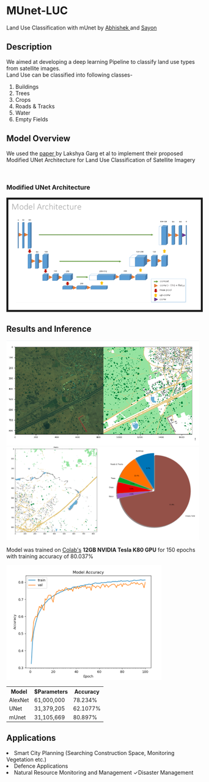 # MUnet-LUC
Land Use Classification with mUnet by <a href = "https://github.com/abhi170599">Abhishek </a> and <a href="https://github.com/sayonpalit">Sayon</a>
<h2>Description</h2>
<p>We aimed at developing a deep learning Pipeline to classify land use types from satellite images.<br>
        Land Use can be classified into following classes-<br>
        <ol>
            <li>Buildings</li>
            <li>Trees</li>
            <li>Crops</li>
            <li>Roads & Tracks</li>
            <li>Water</li>
            <li>Empty Fields</li>
        </ol>
</p>
<h2>Model Overview</h2>
<p>We used the <a href= "http://www.insticc.org/Primoris/Resources/PaperPdf.ashx?idPaper=73706">paper </a>by Lakshya Garg et al
to implement their proposed Modified UNet Architecture for Land Use Classification of Satellite Imagery</p>
<br>
<h3>Modified UNet Architecture</h2>
<img src="https://raw.githubusercontent.com/abhi170599/MUnet-LUC/698627329b6f68000861a1140a680f225e415baa/Screen%20Shot%202020-05-20%20at%205.05.49%20PM.png" border = "5">

<h2>Results and Inference</h2>
<img src = "https://github.com/abhi170599/MUnet-LUC/blob/master/Screen%20Shot%202020-05-19%20at%208.55.34%20PM.png">
<img src = "https://github.com/abhi170599/MUnet-LUC/blob/master/Screen%20Shot%202020-05-19%20at%208.53.52%20PM.png">
<p>Model was trained on <a href = "colab.research.google.com"> Colab's</a> <b>12GB NVIDIA Tesla K80 GPU</b> for 150 epochs <br>
with training accuracy of 80.037%</p>
<img src = "https://github.com/abhi170599/MUnet-LUC/blob/master/Screen%20Shot%202020-05-20%20at%208.09.30%20AM.png">
<table>
<tr>
<th>Model</th>
<th>$Parameters</th>
<th>Accuracy</th>
</tr>
<tr>
<td>AlexNet</td>
<td>61,000,000</td>
<td>78.234%</td>
</tr>
<tr>
<td>UNet</td>
<td>31,379,205</td>
<td>62.1077%</td>
</tr>
<tr>
<td>mUnet</td>
<td>31,105,669</td>
<td>80.897%</td>
</tr>
</table>
<h2>Applications</h2>
<li>Smart City Planning (Searching Construction Space, Monitoring Vegetation etc.)</li>
<li>Defence Applications</li>
<li>Natural Resource Monitoring and Management ✓Disaster Management</li> 
